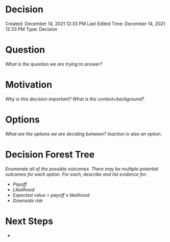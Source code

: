 # Decision

Created: December 14, 2021 12:33 PM
Last Edited Time: December 14, 2021 12:33 PM
Type: Decision

# Question

*What is the question we are trying to answer?*

# Motivation

*Why is this decision important? What is the context+background?*

# Options

*What are the options we are deciding between? Inaction is also an option.*

# Decision Forest Tree

*Enumerate all of the possible outcomes. There may be multiple potential outcomes for each option. For each, describe and list evidence for:*

- *Payoff*
- *Likelihood*
- *Expected value = payoff x likelihood*
- *Downside risk*

# Next Steps

-